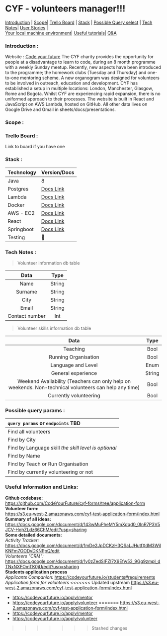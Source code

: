 # </a>CYF - volunteers manager!!!
[Introduction](#intro) |
[Scope](#scope)|
[Trello Board](#trello) |
[Stack](#stack) |
[Possible Query select](#params) |
[Tech Notes](#technotes)|
[User Stories](#stories) |  
[Your local machine environment](#howto)|
[Useful tutorials](#tutorials)|
[Q&A](#q&a) <br>
### <a name="intro"></a>Introduction :
Website : [Code your future](https://codeyourfuture.io/)
The CYF charity provides the opportunity for people at a disadvantage to learn to code, during an 8 month programme with a weekly Sunday meetup.
Recently, new aspects have been introduced to the programme; the homework clubs (Tuesday and Thursday) and one-to-one mentoring scheme.
A new organogram was designed for volunteers to be involved in outreach, education and development.
CYF has established a setup in multiple locations: London, Manchester, Glasgow, Rome and Bogota. Whilst CYF are experiencing rapid expansion, there is no uniformed approach to their processes.
The website is built in React and JavaScript on AWS Lambda, hosted on GitHub. All other data lives on Google Drive and Gmail in sheets/docs/presentations.
### <a name="scope"></a> Scope :
### <a name="trello"></a>Trello Board :
Link to board if you have one
### <a name="stack"></a>Stack :
|Technology| Version/Docs|
|---|---|
|Java|8|
|Postgres| [Docs Link](https://www.postgresql.org/)|
|Lambda|[Docs Link](https://docs.aws.amazon.com/lambda/index.html#lang/en_us)|
|Docker|[Docs Link](https://www.docker.com/)|
|AWS - EC2|[Docs Link](https://docs.aws.amazon.com/ec2/index.html#lang/en_us)|
|React|[Docs Link](https://reactjs.org/)|
|Springboot|[Docs Link](https://spring.io/)|
|Testing|:speak_no_evil:|
### <a name="technotes"></a>Tech Notes :
> Volunteer information db table

|Data|Type|
|:---:|:---:|
|Name|String|
|Surname|String|
|City|String|
|Email|String|
|Contact number|Int|
> Volunteer skills information db table

| Data    | Type     |
|:-------------:|:-------------:|
| Teaching       | Bool       |
|Running Organisation| Bool|
|Language and Level| Enum|
|General experience |String|
|Weekend Availability (Teachers can only help on weekends. Non-technical volunteers can help any time)|Bool|
|Currently volunteering|Bool|
### <a name="params"/></a>Possible query params  :
| `query params` or `endpoints` TBD  |
|:---|
| Find all volunteers  |
| Find by City |
| Find by Language skill   *the skill level is optional*    |
| Find by Name       |
|Find by Teach or Run Organisation|
|Find by currently volunteering or not|  

### <a name="useful"></a> Useful Information and Links:
**Github codebase:**  
https://github.com/CodeYourFuture/cyf-forms/tree/application-form  
**Volunteer form:**  
https://s3.eu-west-2.amazonaws.com/cyf-test-application-form/index.html  
**Summary of all ideas:**  
https://docs.google.com/document/d/143wMuPheMY5mXdqd0_0InR7P3V5JCV-HqhZLdz66ChM/edit?usp=sharing  
**Some detailed documents:**  
*Activity Tracker:* https://docs.google.com/document/d/1mDe2JpDCKzH3QSaLJHutfXdM3WilKNFm7OODvDKNPpQ/edit  
*Volunteers "CRM":* https://docs.google.com/document/d/1y0zZedSIFZI7X9Efw53_9Gg9zmpl_dTNxNXFOmTK0jU/edit?usp=sharing  
**Students application process**  
*Applicants Companion:*
https://codeyourfuture.io/students#requirements    
*Application form for volunteers*
<<<<<<< Updated upstream
https://s3.eu-west-2.amazonaws.com/cyf-test-application-form/index.html
- https://codeyourfuture.io/apply/mentor
- https://codeyourfuture.io/apply/volunteer
=======
https://s3.eu-west-2.amazonaws.com/cyf-test-application-form/index.html  
- https://codeyourfuture.io/apply/mentor  
- https://codeyourfuture.io/apply/volunteer  
>>>>>>> Stashed changes
